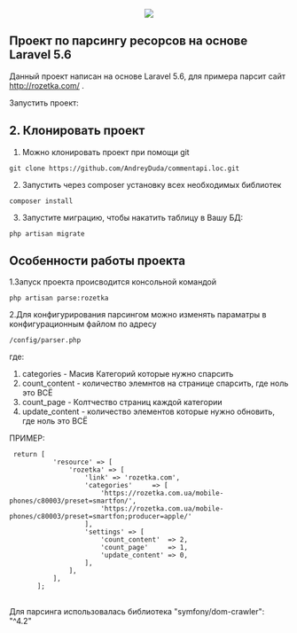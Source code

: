 <p align="center"><img src="https://laravel.com/assets/img/components/logo-laravel.svg"></p>
 
## Проект по парсингу ресорсов на основе Laravel 5.6
Данный проект написан на основе Laravel 5.6, для примера парсит сайт http://rozetka.com/ . 

Запустить проект:

## 2. Клонировать проект 
1. Можно клонировать проект при помощи git 
<pre>
<code>git clone https://github.com/AndreyDuda/commentapi.loc.git</code>
</pre>
2. Запустить через composer установку всех необходимых библиотек
<pre>
<code>composer install</code>
</pre>
3. Запустите миграцию, чтобы накатить таблицу в Вашу БД:
<pre>
<code>php artisan migrate</code>
</pre>

## Особенности работы проекта

1.Запуск проекта происводится консольной командой
<pre>
<code>php artisan parse:rozetka</code>
</pre>
2.Для конфигурирования парсингом можно изменять параматры в конфигурационным файлом по адресу
<pre>
<code>/config/parser.php</code>
</pre>
где:
1. categories - Масив Категорий которые нужно спарсить
2. count_content - количество элемнтов на странице спарсить, где ноль это ВСЁ
3. count_page - Колтчество страниц каждой категории
4. update_content - количество элементов которые нужно обновить, где ноль это ВСЁ

ПРИМЕР:
<pre>
<code> return [
           'resource' => [
               'rozetka' => [
                   'link' => 'rozetka.com',
                   'categories'     => [
                       'https://rozetka.com.ua/mobile-phones/c80003/preset=smartfon/',
                       'https://rozetka.com.ua/mobile-phones/c80003/preset=smartfon;producer=apple/'
                   ],
                   'settings' => [
                       'count_content'  => 2,
                       'count_page'     => 1,
                       'update_content' => 0,
                   ],
               ],
           ],
       ];
</code>
</pre>

Для парсинга использовалась библиотека "symfony/dom-crawler": "^4.2"
